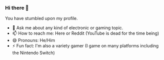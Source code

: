### Hi there 👋
You have stumbled upon my profile.

- 💬 Ask me about any kind of electronic or gaming topic.
- 📫 How to reach me: Here or Reddit (YouTube is dead for the time being)
- 😄 Pronouns: He/Him
- ⚡ Fun fact: I'm also a variety gamer (I game on many platforms including the Nintendo Switch)
